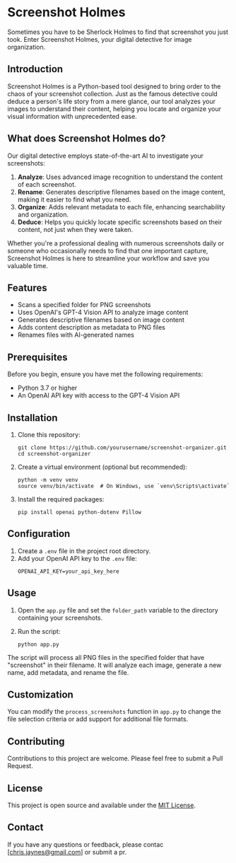 # Screenshot Holmes

Sometimes you have to be Sherlock Holmes to find that screenshot you just took. Enter Screenshot Holmes, your digital detective for image organization.

## Introduction

Screenshot Holmes is a Python-based tool designed to bring order to the chaos of your screenshot collection. Just as the famous detective could deduce a person's life story from a mere glance, our tool analyzes your images to understand their content, helping you locate and organize your visual information with unprecedented ease.

## What does Screenshot Holmes do?

Our digital detective employs state-of-the-art AI to investigate your screenshots:

1. **Analyze**: Uses advanced image recognition to understand the content of each screenshot.
2. **Rename**: Generates descriptive filenames based on the image content, making it easier to find what you need.
3. **Organize**: Adds relevant metadata to each file, enhancing searchability and organization.
4. **Deduce**: Helps you quickly locate specific screenshots based on their content, not just when they were taken.

Whether you're a professional dealing with numerous screenshots daily or someone who occasionally needs to find that one important capture, Screenshot Holmes is here to streamline your workflow and save you valuable time.

## Features

- Scans a specified folder for PNG screenshots
- Uses OpenAI's GPT-4 Vision API to analyze image content
- Generates descriptive filenames based on image content
- Adds content description as metadata to PNG files
- Renames files with AI-generated names

## Prerequisites

Before you begin, ensure you have met the following requirements:

- Python 3.7 or higher
- An OpenAI API key with access to the GPT-4 Vision API

## Installation

1. Clone this repository:
   ```
   git clone https://github.com/yourusername/screenshot-organizer.git
   cd screenshot-organizer
   ```

2. Create a virtual environment (optional but recommended):
   ```
   python -m venv venv
   source venv/bin/activate  # On Windows, use `venv\Scripts\activate`
   ```

3. Install the required packages:
   ```
   pip install openai python-dotenv Pillow
   ```

## Configuration

1. Create a `.env` file in the project root directory.
2. Add your OpenAI API key to the `.env` file:
   ```
   OPENAI_API_KEY=your_api_key_here
   ```

## Usage

1. Open the `app.py` file and set the `folder_path` variable to the directory containing your screenshots.

2. Run the script:
   ```
   python app.py
   ```

The script will process all PNG files in the specified folder that have "screenshot" in their filename. It will analyze each image, generate a new name, add metadata, and rename the file.

## Customization

You can modify the `process_screenshots` function in `app.py` to change the file selection criteria or add support for additional file formats.

## Contributing

Contributions to this project are welcome. Please feel free to submit a Pull Request.

## License

This project is open source and available under the [MIT License](LICENSE).

## Contact

If you have any questions or feedback, please contac [chris.jaynes@gmail.com] or submit a pr.
